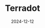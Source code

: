 ---  
layout: startup_page  
title: "Terradot"  
id: "terradot.earth"  
permalink: "/terradotterradot.earth12122024/"  
website: "https://terradot.earth/"  
funding_round: "Series A"  
funding_amount: "$58.2M"  
investors: "Lead, John Doerr; Individuals, Sheryl Sandberg & Tom Bernthal, George Roberts; Strategics, Microsoft’s Climate Innovation Fund, Google, Cisco; and Venture Funds, Floodgate, Kleiner Perkins, Acre Venture Partners, Gigascale Capital, Valor Capital, Ponderosa Ventures"  
about: "Terradot is a climate company focused on scaling Enhanced Rock Weathering (ERW) as a carbon removal solution. They aim to transform the natural process of rock weathering into a global solution by developing tools and a digital platform integrating ERW into existing agricultural and industrial systems. The company is already running scaled pilot operations in Brazil, demonstrating progress in measurement and verification."  
markets: "Climate Tech, Carbon Removal, Environmental Services, Natural Resources, CleanTech, LOHAS & Wellness"  
hq: "San Francisco, California, United States"  
founded_year: "2022"  
linkedin: "https://www.linkedin.com/company/terradot"  
twitter: "https://twitter.com/terradot_earth"  
instagram: ""  
facebook: ""  
crunchbase: "https://www.crunchbase.com/organization/terradot"  
pitchbook: "https://pitchbook.com/profiles/company/528960-79"  

date_display: "12-Dec-2024"  
date: "2024-12-12"

# SEO Optimization  
meta_title: "Terradot - Series A Funding ($58.2M)"  
meta_description: "Terradot, Terradot is a climate company focused on scaling Enhanced Rock Weathering (ERW) as a carbon removal solution. They aim to transform the natural proces..."  
meta_keywords: "Terradot, Climate Tech, Carbon Removal, Environmental Services, Natural Resources, CleanTech, LOHAS & Wellness, Series A funding"  
canonical_url: "https://startup.projectstartups.com/terradotterradot.earth12122024/"  
---